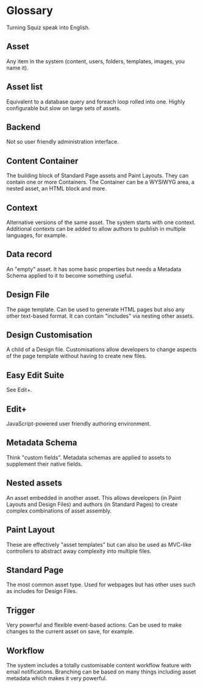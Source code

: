# Glossary

Turning Squiz speak into English.

## Asset
Any item in the system (content, users, folders, templates, images, you name it).

## Asset list
Equivalent to a database query and foreach loop rolled into one. Highly configurable but slow on large sets of assets.

## Backend
Not so user friendly administration interface.

## Content Container
The building block of Standard Page assets and Paint Layouts. They can contain one or more Containers. The Container can be a WYSIWYG area, a nested asset, an HTML block and more.

## Context
Alternative versions of the same asset. The system starts with one context. Additional contexts can be added to allow authors to publish in multiple languages, for example.

## Data record
An "empty" asset. It has some basic properties but needs a Metadata Schema applied to it to become something useful.

## Design File
The page template. Can be used to generate HTML pages but also any other text-based format. It can contain "includes" via nesting other assets.

## Design Customisation
A child of a Design file. Customisations allow developers to change aspects of the page template without having to create new files.

## Easy Edit Suite
See Edit+.

## Edit+
JavaScript-powered user friendly authoring environment.

## Metadata Schema
Think "custom fields". Metadata schemas are applied to assets to supplement their native fields.

## Nested assets
An asset embedded in another asset. This allows developers (in Paint Layouts and Design Files) and authors (in Standard Pages) to create complex combinations of asset assembly.

## Paint Layout
These are effectively "asset templates" but can also be used as MVC-like controllers to abstract away complexity into multiple files.

## Standard Page
The most common asset type. Used for webpages but has other uses such as includes for Design Files.

## Trigger
Very powerful and flexible event-based actions. Can be used to make changes to the current asset on save, for example.

## Workflow
The system includes a totally customisable content workflow feature with email notifications. Branching can be based on many things including asset metadata which makes it very powerful.
